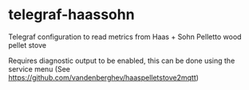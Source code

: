 # telegraf-haassohn

Telegraf configuration to read metrics from Haas + Sohn Pelletto wood pellet stove

Requires diagnostic output to be enabled, this can be done using the service menu (See https://github.com/vandenberghev/haaspelletstove2mqtt)


